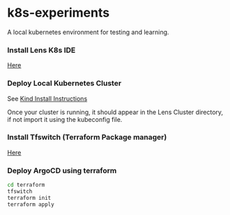 # k8s-experiments

A local kubernetes environment for testing and learning.

### Install Lens K8s IDE
[Here](https://k8slens.dev/)

### Deploy Local Kubernetes Cluster
See [Kind Install Instructions](./kind/INSTALL.md)

Once your cluster is running, it should appear in the Lens Cluster directory, if not
import it using the kubeconfig file.

### Install Tfswitch (Terraform Package manager)
[Here](https://tfswitch.warrensbox.com/Install/)

### Deploy ArgoCD using terraform
```bash
cd terraform
tfswitch
terraform init
terraform apply
```

